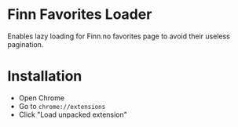 # Finn Favorites Loader

Enables lazy loading for Finn.no favorites page to avoid their useless pagination. 

# Installation

* Open Chrome
* Go to `chrome://extensions`
* Click "Load unpacked extension"